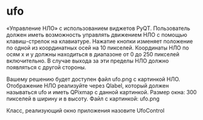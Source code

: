 # ufo
«Управление НЛО» с использованием виджетов PyQT. Пользователь должен иметь возможность управлять движением НЛО с помощью клавиш-стрелок на клавиатуре.
Нажатие кнопки изменяет положение по одной из координатных осей на 10 пикселей. Координаты НЛО по осям x и y должны находиться в диапазоне от 0 до 250 пикселей включительно. В случае выхода за эти пределы НЛО должно появляться с другой стороны.

Вашему решению будет доступен файл ufo.png с картинкой НЛО. Отображение НЛО реализуйте через Qlabel, который должен называться ufo и иметь QPixmap с данной картинкой. Размер окна: 300 пикселей в ширину и в высоту.
Файл с картинкой:
ufo.png

Класс, реализующий окно приложения назовите UfoControl

